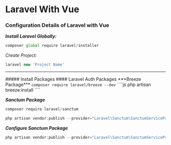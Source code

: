 # Laravel With Vue
### Configuration Details of Laravel with Vue

***Install Laravel Globally:***
`````js
composer global require laravel/installer
`````

*Create Project:*
````js
laravel new 'Project Name'
````
****



<p>
##### Install Packages
#### Laravel Auth Packages
***Breeze Package***
<code>composer require laravel/breeze --dev</code>
````js
php artisan breeze:install
````

***Sanctum Package***
````js
composer require laravel/sanctum
````
````js
php artisan vendor:publish --provider="Laravel\Sanctum\SanctumServiceProvider"
````

***Configure Sanctum Package***
````js
php artisan vendor:publish --provider="Laravel\Sanctum\SanctumServiceProvider"
````
</p>


